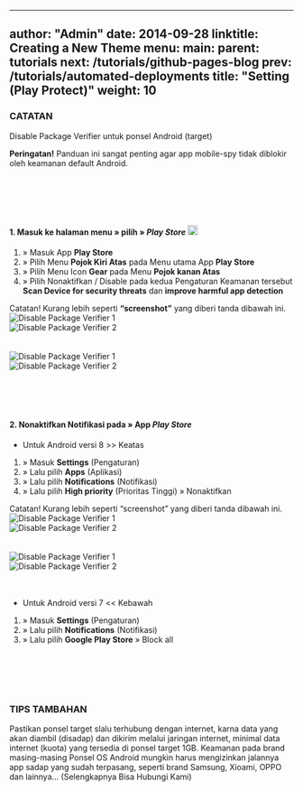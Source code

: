 

---
author: "Admin"
date: 2014-09-28
linktitle: Creating a New Theme
menu:
  main:
    parent: tutorials
next: /tutorials/github-pages-blog
prev: /tutorials/automated-deployments
title: "Setting (Play Protect)"
weight: 10
---

<section class="sidebar-module sidebar-module-inset">
<h3>CATATAN</h3>
<p>Disable Package Verifier untuk ponsel Android (target)</p>
<p><strong>Peringatan!</strong> Panduan ini sangat penting agar app mobile-spy tidak diblokir oleh keamanan default Android.</p>
</section>

<br />
<br />
<br />
<br />

<h4>1. Masuk ke halaman menu » pilih » <em><strong>Play Store</strong></em> <img src="https://lh3.googleusercontent.com/pA0Oo_R7q7rvIY2q8EHo5WD6X3NG110lgtezklJGplOW8CEa5AYZhZ8ohUIRG21oP-fk=w18-h18" width="18" height="18" alt="Setelan" title="Setelan" />  </h4>

<ol>
<li>» Masuk App <strong>Play Store</strong></li>
<li>» Pilih Menu <strong>Pojok Kiri Atas</strong> pada Menu utama App <strong>Play Store</strong></li>
<li>» Pilih Menu Icon <strong>Gear</strong> pada Menu <strong>Pojok kanan Atas</strong></li>
<li>» Pilih Nonaktifkan / Disable pada kedua Pengaturan Keamanan tersebut <strong>Scan Device for security threats</strong> dan <strong>improve harmful app detection</strong></li>
</ol>


<section class="sidebar-module sidebar-module-inset">
Catatan! Kurang lebih seperti <strong>“screenshot”</strong> yang diberi tanda dibawah ini.
</section>

<div class="container">
  <div class="row">
    <div class="col-sm">
      <img src="/play-protect/1.png" class="img-fluid img-thumbnail" alt="Disable Package Verifier 1">
    </div>
    <div class="col-sm">
      <img src="/play-protect/2.png" class="img-fluid img-thumbnail" alt="Disable Package Verifier 2">
    </div>
  </div>
</div>

<br />
<br />

<div class="container">
  <div class="row">
    <div class="col-sm">
      <img src="/play-protect/PlayProtect1.png" class="img-fluid img-thumbnail" alt="Disable Package Verifier 1">
    </div>
    <div class="col-sm">
      <img src="/play-protect/PlayProtect2.png" class="img-fluid img-thumbnail" alt="Disable Package Verifier 2">
    </div>
  </div>
</div>

<br />
<br />
<br />
<br />






<h4>2. Nonaktifkan Notifikasi pada  » App <strong><em>Play Store</em></strong></h4>


<ul>
<li>Untuk Android versi 8 >> Keatas</li>
</ul>


<ol>
<li>» Masuk <strong>Settings</strong> (Pengaturan)</li>
<li>» Lalu pilih <strong>Apps</strong> (Aplikasi)</li>
<li>» Lalu pilih <strong>Notifications</strong> (Notifikasi)</li>
<li>» Lalu pilih <strong>High priority</strong> (Prioritas Tinggi) » Nonaktifkan</li>
</ol>


<section class="sidebar-module sidebar-module-inset">
Catatan! Kurang lebih seperti “screenshot” yang diberi tanda dibawah ini.
</section>



<div class="container">
  <div class="row">
    <div class="col-sm">
      <img src="/play-protect/4.png" class="img-fluid img-thumbnail" alt="Disable Package Verifier 1">
    </div>
    <div class="col-sm">
      <img src="/play-protect/5.png" class="img-fluid img-thumbnail" alt="Disable Package Verifier 2">
    </div>
  </div>
</div>

<br />
<br />

<div class="container">
  <div class="row">
    <div class="col-sm">
      <img src="/play-protect/6.png" class="img-fluid img-thumbnail" alt="Disable Package Verifier 1">
    </div>
    <div class="col-sm">
      <img src="/play-protect/7.png" class="img-fluid img-thumbnail" alt="Disable Package Verifier 2">
    </div>
  </div>
</div>

<br />
<br />


<ul>
<li>Untuk Android versi 7 << Kebawah</li>
</ul>

<ol>
<li>» Masuk <strong>Settings</strong> (Pengaturan)</li>
<li>» Lalu pilih <strong>Notifications</strong> (Notifikasi)</li>
<li>» Lalu pilih <strong>Google Play Store</strong> » Block all</li>
</ol>


<br />
<br />
<br />
<br />






<section class="sidebar-module sidebar-module-inset">
<h3>TIPS TAMBAHAN</h3>

Pastikan ponsel target slalu terhubung dengan internet, karna data yang akan diambil (disadap) dan dikirim melalui jaringan internet, minimal data internet (kuota) yang tersedia di ponsel target 1GB.
Keamanan pada brand masing-masing Ponsel OS Android mungkin harus mengizinkan jalannya app sadap yang sudah terpasang, seperti brand Samsung, Xioami, OPPO dan lainnya... (Selengkapnya Bisa Hubungi Kami)
</section>

